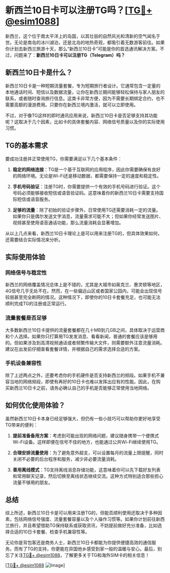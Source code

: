 # 新西兰10日卡可以注册TG吗？[[TG💪+ @esim1088](https://t.me/s/esim1088)]

新西兰，这个位于南太平洋上的岛国，以其壮丽的自然风光和清新的空气闻名于世。无论是南岛的冰川湖泊，还是北岛的地热奇观，都吸引着无数游客前往。如果你计划去新西兰旅游十天，那么“新西兰10日卡”可能是你的首选通讯解决方案。不过，问题来了：**新西兰10日卡可以注册TG（Telegram）吗？**

## 新西兰10日卡是什么？

新西兰10日卡是一种短期流量套餐，专为短期旅行者设计。它通常包含一定量的本地通话时间、短信以及数据流量，让你在新西兰期间能够轻松保持与家人朋友的联系，或者随时查询旅行信息。这类卡非常方便，因为不需要长期绑定合约，也不需要高额的漫游费用。只要你在新西兰境内激活，就可以立即使用。

不过，对于像TG这样的即时通讯应用来说，新西兰10日卡是否足够支持其功能呢？这取决于几个因素，比如卡的具体套餐内容、网络信号质量以及你的实际使用习惯。

## TG的基本需求

要成功注册并正常使用TG，你需要满足以下几个基本条件：

1. **稳定的网络连接**：TG是一个基于互联网的应用程序，因此你需要确保有良好的网络环境。无论是Wi-Fi还是移动数据，都需要保持一定的速度和稳定性。
   
2. **手机号码验证**：注册TG时，你需要提供一个有效的手机号码进行验证。这个号码必须能够接收短信或语音验证码。这意味着你的新西兰10日卡需要支持国际短信或语音服务。

3. **足够的流量**：除了初始的验证步骤外，日常使用TG还需要消耗一定的流量。如果你只是偶尔发送文字消息，流量需求可能不大；但如果你经常发送图片、视频甚至使用语音通话功能，那么流量消耗会显著增加。

从以上几点来看，新西兰10日卡理论上是可以用来注册TG的，但具体效果如何，还需要结合实际情况来分析。

## 实际使用体验

### 网络信号与稳定性

新西兰的网络覆盖情况总体上是不错的，尤其是大城市如奥克兰、惠灵顿等地区，4G信号几乎无处不在。然而，在一些偏远山区或者国家公园内，可能会出现信号较弱甚至完全断网的情况。这种情况下，即使你的10日卡套餐充足，也可能无法顺利完成TG的注册或正常运行。

### 流量套餐是否足够

大多数新西兰10日卡提供的流量套餐都在几十MB到几GB之间，具体取决于运营商和个人选择。如果你只打算用TG发发消息、看看新闻，普通的套餐应该是够用的。但如果涉及到高清视频通话或者频繁传输大文件，则需要额外注意流量消耗。建议在出发前仔细查看套餐详情，并根据自己的需求选择合适的方案。

### 手机设备兼容性

除了上述两点之外，还要考虑你的手机硬件是否支持新西兰的频段。如果手机不兼容当地的网络频段，即使有再好的10日卡也难以发挥出应有的性能。因此，在购买新西兰10日卡之前，请务必确认自己的手机是否能够正常使用当地网络。

## 如何优化使用体验？

虽然新西兰10日卡本身已经足够强大，但仍有一些小技巧可以帮助你更好地享受TG带来的便利：

1. **提前准备备用方案**：考虑到可能出现的网络问题，建议随身携带一个便携式Wi-Fi设备。这样即便在信号不佳的地方，也能通过公共Wi-Fi继续使用TG。

2. **合理安排流量使用**：为了避免意外超支，可以设置每月的流量上限提醒，同时关闭不必要的后台程序和服务，减少非必要流量消耗。

3. **善用离线模式**：TG支持离线消息存储功能，这意味着你可以先下载好友列表和常用聊天记录，然后切换至离线状态继续交流。这种方式特别适合那些担心流量不够用的朋友。

## 总结

综上所述，新西兰10日卡是可以用来注册TG的，但能否顺利使用还取决于多种因素，包括网络信号强度、流量套餐容量以及个人操作习惯等。如果你计划前往新西兰旅行，并且希望借助TG保持联系或获取资讯，不妨提前做好充分准备，比如选择合适的10日卡套餐、检查手机兼容性等。

无论你是背包客还是商务人士，新西兰10日卡都能为你提供便捷高效的通信服务。而有了TG的支持，你更能在异国他乡感受到家一般的温暖与安心。最后，别忘了关注[TG💪+ @esim1088](https://t.me/s/esim1088)，了解更多关于TG和海外SIM卡的相关信息！

[[TG💪+ @esim1088](https://t.me/s/esim1088) ![Image](https://i.postimg.cc/4NQfJmqS/Snipaste-2025-05-13-00-14-12.png)]
